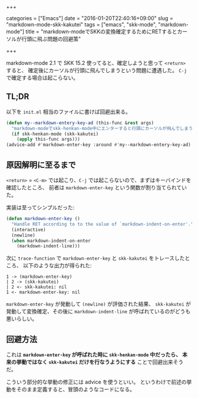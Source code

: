 +++

categories = ["Emacs"]
date = "2016-01-20T22:40:16+09:00"
slug = "markdown-mode-skk-kakutei"
tags = ["emacs", "skk-mode", "markdown-mode"]
title = "markdown-modeでSKKの変換確定するためにRETするとカーソルが行頭に飛ぶ問題の回避策"

+++

markdown-mode 2.1 で SKK 15.2 使ってると、確定しようと思って `<return>` すると、
確定後にカーソルが行頭に飛んでしまうという問題に遭遇した。
`C-j` で確定する場合は起こらない。

## TL;DR ##

以下を `init.el` 相当のファイルに書けば回避出来る。

```lisp
(defun my--markdown-entery-key-ad (this-func &rest args)
  "markdown-modeでskk-henkan-mode中にエンターすると行頭にカーソルが飛んでしまう問題の対応"
  (if skk-henkan-mode (skk-kakutei)
    (apply this-func args)))
(advice-add #'markdown-enter-key :around #'my--markdown-entery-key-ad)
```

## 原因解明に至るまで ##

`<return>` = `<C-m>` では起こり、`C-j` では起こらないので、まずはキーバインドを確認したところ、
前者は `markdown-enter-key` という関数が割り当てられていた。

実装は至ってシンプルだった:

```lisp
(defun markdown-enter-key ()
  "Handle RET according to to the value of `markdown-indent-on-enter'."
  (interactive)
  (newline)
  (when markdown-indent-on-enter
    (markdown-indent-line)))
```

次に `trace-function` で `markdown-enter-key` と `skk-kakutei` をトレースしたところ、
以下のような出力が得られた:

```
1 -> (markdown-enter-key)
| 2 -> (skk-kakutei)
| 2 <- skk-kakutei: nil
1 <- markdown-enter-key: nil
```

`markdown-enter-key` が発動して `(newline)` が評価された結果、
`skk-kakutei` が発動して変換確定、その後に `markdown-indent-line` が呼ばれているのがどうも悪いらしい。

## 回避方法 ##

これは **`markdown-enter-key` が呼ばれた時に `skk-henkan-mode` 中だったら、**
**本来の挙動ではなく `skk-kakutei` だけを行なうようにする** ことで回避出来そうだ。

こういう部分的な挙動の修正には advice を使うといい。
というわけで前述の挙動をそのまま定義すると、冒頭のようなコードになる。
